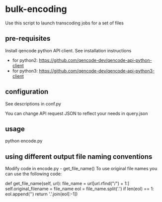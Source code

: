 # bulk-encoding
Use this script to launch transcoding jobs for a set of files

## pre-requisites
Install qencode python API client.
See installation instructions
 - for python2: https://github.com/qencode-dev/qencode-api-python-client
 - for python3: https://github.com/qencode-dev/qencode-api-python3-client

## configuration
See descriptions in conf.py

You can change API request JSON to reflect your needs in query.json

## usage
python encode.py

## using different output file naming conventions
Modify code in encode.py - get_file_name()
To use original file names you can use the following code:

def get_file_name(self, url):
    file_name = url[url.rfind("/") + 1:]
    self.original_filename = file_name
    eol = file_name.split('.')
    if len(eol) == 1:
        eol.append('')
    return '.'.join(eol[:-1])


